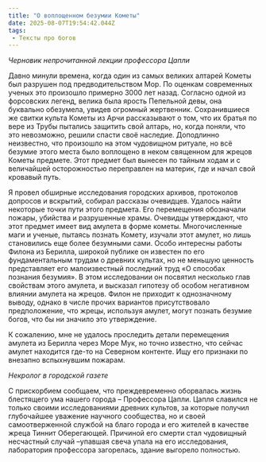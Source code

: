 ```yaml
---
title: "О воплощенном безумии Кометы"
date: 2025-08-07T19:54:42.044Z
tags:
 - Тексты про богов
---
```


*Черновик непрочитанной лекции профессора Цапли*

Давно минули времена, когда один из самых великих алтарей Кометы был
разрушен под предводительством Мор. По оценкам современных ученых это
произошло примерно 3000 лет назад. Согласно одной из форсовских легенд,
велика была ярость Пепельной девы, она буквально обезумела, увидев
огромный жертвенник. Сохранившиеся же свитки культа Кометы из Арчи
рассказывают о том, что их братья по вере из Трубы пытались защитить
свой алтарь, но, когда поняли, что это невозможно, решили спасти своё
наследие. Доподлинно неизвестно, что произошло на этом чудовищном
ритуале, но всё безумие этого места было воплощено в неком священном для
жрецов Кометы предмете. Этот предмет был вынесен по тайным ходам и с
величайшей осторожностью переправлен на материк, где и начал свой
кровавый путь.

Я провел обширные исследования городских архивов, протоколов допросов и
вскрытий, собирал рассказы очевидцев. Удалось найти некоторые точки пути
этого предмета. Его перемещения обозначали пожары, убийства и
разрушенные храмы. Очевидцы утверждают, что этот предмет имеет вид
амулета в форме кометы. Многочисленные маги и ученые, пытаясь познать
Комету, изучали этот амулет, но лишь становились еще более безумными
сами. Особо интересны работы Филона из Берилла, широкой публике он
известен по его фундаментальным трудам о древних культах, но не меньшую
ценность представляет его малоизвестный последний труд «О способах
познания безумия». В этом исследовании он посвятил несколько глав
свойствам этого амулета, и высказал гипотезу об особом негативном
влиянии амулета на жрецов. Филон не приходит к однозначному выводу,
однако в числе прочих вариантов присутствовало предположение, что жрецы,
используя амулет, могут познать безумие богов, что бы ни значило это
утверждение.

К сожалению, мне не удалось проследить детали перемещения амулета из
Берилла через Море Мук, но точно известно, что сейчас амулет находится
где-то на Северном контенте. Ищу его признаки по внезапно вспыхнувшим
пожарам.

*Некролог в городской газете*

С прискорбием сообщаем, что преждевременно оборвалась жизнь блестящего
ума нашего города – Профессора Цапли. Цапля славился не только своими
исследованиями древних культов, за которые получил глубочайшее уважение
научного сообщества, но и своей самоотверженной службой на благо города
и его жителей в качестве жреца Тиннит Оберегающей. Причиной его смерти
стал чудовищный несчастный случай –упавшая свеча упала на его
исследования, лаборатория профессора загорелась, здание выгорело
полностью.
